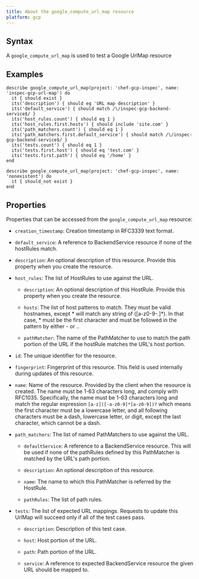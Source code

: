 ```yaml
---
title: About the google_compute_url_map resource
platform: gcp
---
```


## Syntax
A `google_compute_url_map` is used to test a Google UrlMap resource

## Examples
```
describe google_compute_url_map(project: 'chef-gcp-inspec', name: 'inspec-gcp-url-map') do
  it { should exist }
  its('description') { should eq 'URL map description' }
  its('default_service') { should match /\/inspec-gcp-backend-service$/ }
  its('host_rules.count') { should eq 1 }
  its('host_rules.first.hosts') { should include 'site.com' }
  its('path_matchers.count') { should eq 1 }
  its('path_matchers.first.default_service') { should match /\/inspec-gcp-backend-service$/ }
  its('tests.count') { should eq 1 }
  its('tests.first.host') { should eq 'test.com' }
  its('tests.first.path') { should eq '/home' }
end

describe google_compute_url_map(project: 'chef-gcp-inspec', name: 'nonexistent') do
  it { should_not exist }
end
```

## Properties
Properties that can be accessed from the `google_compute_url_map` resource:

  * `creation_timestamp`: Creation timestamp in RFC3339 text format.

  * `default_service`: A reference to BackendService resource if none of the hostRules match.

  * `description`: An optional description of this resource. Provide this property when you create the resource.

  * `host_rules`: The list of HostRules to use against the URL.

    * `description`: An optional description of this HostRule. Provide this property when you create the resource.

    * `hosts`: The list of host patterns to match. They must be valid hostnames, except * will match any string of ([a-z0-9-.]*). In that case, * must be the first character and must be followed in the pattern by either - or ..

    * `pathMatcher`: The name of the PathMatcher to use to match the path portion of the URL if the hostRule matches the URL's host portion.

  * `id`: The unique identifier for the resource.

  * `fingerprint`: Fingerprint of this resource. This field is used internally during updates of this resource.

  * `name`: Name of the resource. Provided by the client when the resource is created. The name must be 1-63 characters long, and comply with RFC1035. Specifically, the name must be 1-63 characters long and match the regular expression `[a-z]([-a-z0-9]*[a-z0-9])?` which means the first character must be a lowercase letter, and all following characters must be a dash, lowercase letter, or digit, except the last character, which cannot be a dash.

  * `path_matchers`: The list of named PathMatchers to use against the URL.

    * `defaultService`: A reference to a BackendService resource. This will be used if none of the pathRules defined by this PathMatcher is matched by the URL's path portion.

    * `description`: An optional description of this resource.

    * `name`: The name to which this PathMatcher is referred by the HostRule.

    * `pathRules`: The list of path rules.

  * `tests`: The list of expected URL mappings. Requests to update this UrlMap will succeed only if all of the test cases pass.

    * `description`: Description of this test case.

    * `host`: Host portion of the URL.

    * `path`: Path portion of the URL.

    * `service`: A reference to expected BackendService resource the given URL should be mapped to.
